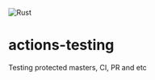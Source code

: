 ![Rust](https://github.com/joao-lofelt/actions-testing/workflows/Test%20Merge%20to%20Master/Rust/badge.svg)

# actions-testing
Testing protected masters, CI, PR and etc
